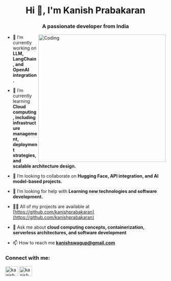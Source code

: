 <h1 align="center">Hi 👋, I'm Kanish Prabakaran</h1>
<h3 align="center">A passionate developer from India</h3>
<img align="right" alt="Coding" width="400" src="https://cdni.iconscout.com/illustration/premium/thumb/react-native-programmer-illustration-download-in-svg-png-gif-file-formats--logo-api-code-javascript-pack-design-development-illustrations-6109661.png">

- 🔭 I’m currently working on **LLM, LangChain, and OpenAI integration.**

- 🌱 I’m currently learning **Cloud computing, including infrastructure management, deployment strategies, and scalable architecture design.**

- 👯 I’m looking to collaborate on **Hugging Face, API integration, and AI model-based projects.**

- 🤝 I’m looking for help with **Learning new technologies and software development.**

- 👨‍💻 All of my projects are available at [https://github.com/kanishprabakaran](https://github.com/kanishprabakaran)

- 💬 Ask me about **cloud computing concepts, containerization, serverless architectures, and software development**

- 📫 How to reach me **kanishswagup@gmail.com**



<h3 align="left">Connect with me:</h3>
<p align="left">
<a href="https://linkedin.com/in/kanish prabakaran" target="blank"><img align="center" src="https://raw.githubusercontent.com/rahuldkjain/github-profile-readme-generator/master/src/images/icons/Social/linked-in-alt.svg" alt="kanish prabakaran" height="30" width="40" /></a>
<a href="https://instagram.com/kanish.prabakaran" target="blank"><img align="center" src="https://raw.githubusercontent.com/rahuldkjain/github-profile-readme-generator/master/src/images/icons/Social/instagram.svg" alt="kanish.prabakaran" height="30" width="40" /></a>

